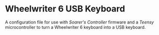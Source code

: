 # Wheelwriter 6 USB Keyboard
A configuration file for use with *Soarer's Controller* firmware and a *Teensy* microcontroller to turn a Wheelwriter 6 keyboard into a USB keyboard.
